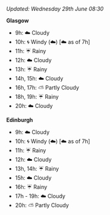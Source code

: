 *Updated: Wednesday 29th June 08:30*

**Glasgow**

* 9h: :cloud: Cloudy
* 10h: :cyclone: Windy (:cloud:) [:cloud: as of 7h]
* 11h: :umbrella: Rainy
* 12h: :cloud: Cloudy
* 13h: :umbrella: Rainy
* 14h, 15h: :cloud: Cloudy
* 16h, 17h: :partly_sunny: Partly Cloudy
* 18h, 19h: :umbrella: Rainy
* 20h: :cloud: Cloudy

**Edinburgh**

* 9h: :cloud: Cloudy
* 10h: :cyclone: Windy (:cloud:) [:cloud: as of 7h]
* 11h: :umbrella: Rainy
* 12h: :cloud: Cloudy
* 13h, 14h: :umbrella: Rainy
* 15h: :cloud: Cloudy
* 16h: :umbrella: Rainy
* 17h - 19h: :cloud: Cloudy
* 20h: :partly_sunny: Partly Cloudy
